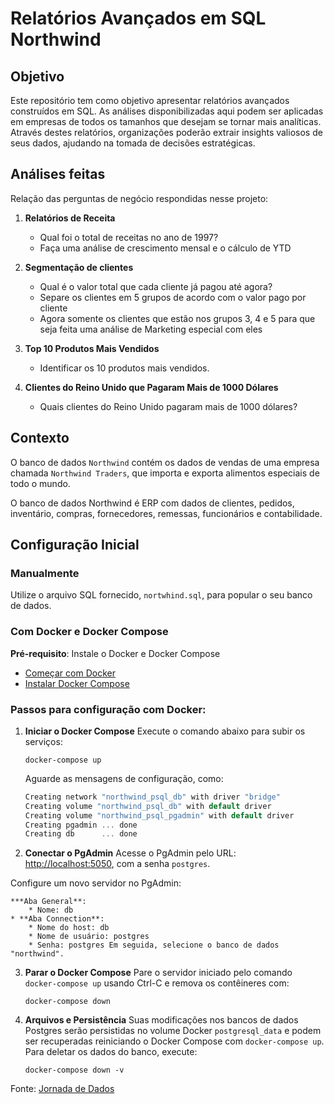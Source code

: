 # Relatórios Avançados em SQL Northwind

## Objetivo

Este repositório tem como objetivo apresentar relatórios avançados construídos em SQL. As análises disponibilizadas aqui podem ser aplicadas em empresas de todos os tamanhos que desejam se tornar mais analíticas. Através destes relatórios, organizações poderão extrair insights valiosos de seus dados, ajudando na tomada de decisões estratégicas.

## Análises feitas

Relação das perguntas de negócio respondidas nesse projeto:

1. **Relatórios de Receita**

   * Qual foi o total de receitas no ano de 1997?
   * Faça uma análise de crescimento mensal e o cálculo de YTD
2. **Segmentação de clientes**

   * Qual é o valor total que cada cliente já pagou até agora?
   * Separe os clientes em 5 grupos de acordo com o valor pago por cliente
   * Agora somente os clientes que estão nos grupos 3, 4 e 5 para que seja feita uma análise de Marketing especial com eles
3. **Top 10 Produtos Mais Vendidos**

   * Identificar os 10 produtos mais vendidos.
4. **Clientes do Reino Unido que Pagaram Mais de 1000 Dólares**

   * Quais clientes do Reino Unido pagaram mais de 1000 dólares?

## Contexto

O banco de dados `Northwind` contém os dados de vendas de uma empresa  chamada `Northwind Traders`, que importa e exporta alimentos especiais de todo o mundo.

O banco de dados Northwind é ERP com dados de clientes, pedidos, inventário, compras, fornecedores, remessas, funcionários e contabilidade.


## Configuração Inicial

### Manualmente

Utilize o arquivo SQL fornecido, `nortwhind.sql`, para popular o seu banco de dados.

### Com Docker e Docker Compose

**Pré-requisito**: Instale o Docker e Docker Compose

* [Começar com Docker](https://www.docker.com/get-started)
* [Instalar Docker Compose](https://docs.docker.com/compose/install/)

### Passos para configuração com Docker:

1. **Iniciar o Docker Compose** Execute o comando abaixo para subir os serviços:

   ```
   docker-compose up
   ```

   Aguarde as mensagens de configuração, como:

   ```csharp
   Creating network "northwind_psql_db" with driver "bridge"
   Creating volume "northwind_psql_db" with default driver
   Creating volume "northwind_psql_pgadmin" with default driver
   Creating pgadmin ... done
   Creating db      ... done
   ```
2. **Conectar o PgAdmin** Acesse o PgAdmin pelo URL: [http://localhost:5050](http://localhost:5050), com a senha `postgres`.

Configure um novo servidor no PgAdmin:

    ***Aba General**:
        * Nome: db
    * **Aba Connection**:
        * Nome do host: db
        * Nome de usuário: postgres
        * Senha: postgres Em seguida, selecione o banco de dados "northwind".

3. **Parar o Docker Compose** Pare o servidor iniciado pelo comando `docker-compose up` usando Ctrl-C e remova os contêineres com:

   ```
   docker-compose down
   ```
4. **Arquivos e Persistência** Suas modificações nos bancos de dados Postgres serão persistidas no volume Docker `postgresql_data` e podem ser recuperadas reiniciando o Docker Compose com `docker-compose up`. Para deletar os dados do banco, execute:

   ```
   docker-compose down -v
   ```



Fonte: [Jornada de Dados](https://github.com/lvgalvao/Northwind-SQL-Analytics)
